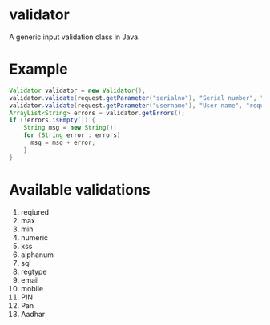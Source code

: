 # validator
A generic input validation class in Java.

# Example

```java
Validator validator = new Validator();
validator.validate(request.getParameter("serialno"), "Serial number", "required");
validator.validate(request.getParameter("username"), "User name", "required");
ArrayList<String> errors = validator.getErrors();
if (!errors.isEmpty()) {
    String msg = new String();
    for (String error : errors)         
      msg = msg + error;
    }
} 
```
# Available validations

1. reqiured
2. max
3. min
4. numeric
5. xss
6. alphanum
7. sql
8. regtype
9. email
10. mobile
11. PIN
12. Pan
13. Aadhar

